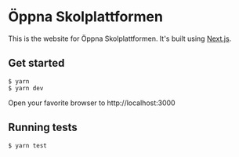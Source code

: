 # Öppna Skolplattformen

This is the website for Öppna Skolplattformen. It's built using [Next.js](http://nextjs.org/).

## Get started

```
$ yarn
$ yarn dev
```

Open your favorite browser to http://localhost:3000

## Running tests

```
$ yarn test
```
